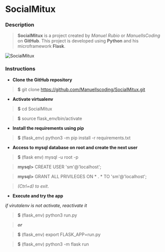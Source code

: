# SocialMitux

### Description
>**SocialMitux** is a project created by *Manuel Rubio* or *ManuelIsCoding* on **GitHub**.
This project is developed using __Python__ and his microframework __Flask__.

![SocialMitux]('assets/readme.png')

### Instructions
- **Clone the GitHub repository**

> **$** git clone <https://github.com/ManuelIscoding/SocialMitux.git>

- **Activate virtualenv**

> **$** cd SocialMitux

> **$** source flask_env/bin/activate

- **Install the requirements using pip**

> **$** (flask_env) python3 -m pip install -r requirements.txt

- **Access to mysql database on root and create the next user**

> **$** (flask env) mysql -u root -p

> **mysql>** CREATE USER 'sm'@'localhost';

> **mysql>** GRANT ALL PRIVILEGES ON \* . \* TO 'sm'@'localhost';

> *(Ctrl+d) to exit*.

- **Execute and try the app**

*if virutalenv is not activate, reactivate it*

> **$** (flask_env) python3 run.py

> _**or**_

> **$** (flask_env) export FLASK_APP=run.py

> **$** (flask_env) python3 -m flask run
